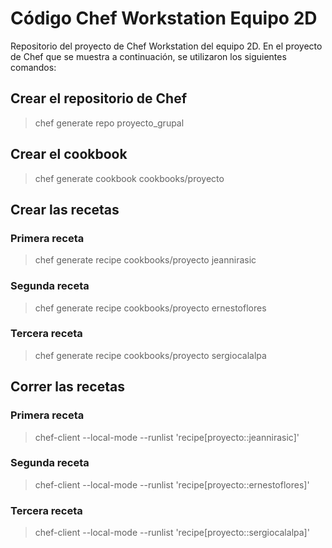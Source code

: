 # Código Chef Workstation Equipo 2D
Repositorio del proyecto de Chef Workstation del equipo 2D. En el proyecto de Chef que se muestra a continuación, se utilizaron los siguientes comandos: 

## Crear el repositorio de Chef
> chef generate repo proyecto_grupal

## Crear el cookbook 
> chef generate cookbook cookbooks/proyecto

## Crear las recetas 
### Primera receta
> chef generate recipe cookbooks/proyecto jeannirasic

### Segunda receta
> chef generate recipe cookbooks/proyecto ernestoflores

### Tercera receta
> chef generate recipe cookbooks/proyecto sergiocalalpa

## Correr las recetas
### Primera receta
> chef-client --local-mode --runlist 'recipe[proyecto::jeannirasic]' 

### Segunda receta
> chef-client --local-mode --runlist 'recipe[proyecto::ernestoflores]' 

### Tercera receta
> chef-client --local-mode --runlist 'recipe[proyecto::sergiocalalpa]' 
